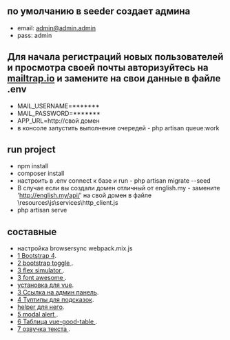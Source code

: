 ## по умолчанию в seeder создает админа
- email: admin@admin.admin
- pass: admin

## Для начала регистраций новых пользователей и просмотра своей почты авторизуйтесь на [mailtrap.io](https://mailtrap.io) и замените на свои данные в файле .env
- MAIL_USERNAME=*******
- MAIL_PASSWORD=*******
- APP_URL=http://свой домен
- в консоле запустить выполнение очередей - php artisan queue:work

## run project
- npm install
- composer install
- настроить в .env connect к базе и run - php artisan migrate --seed
- В случае если вы создали домен отличный от english.my - замените 'http://english.my/api/' на свой домен в файле \resources\js\services\http_client.js
- php artisan serve

## составные

- настройка browsersync webpack.mix.js
- [1 Bootstrap 4](https://bootstrap-4.ru/docs/4.0/components/tooltips/).
- [2 bootstrap toggle ](http://www.bootstraptoggle.com/).
- [3 flex simulator ](http://cssworld.ru/flex/).
- [3 font awesome ](https://fontawesome.com/v5/icons/trash-alt?f=classic&s=solid).
- [установка для vue](https://www.npmjs.com/package/vue-bootstrap-toggle).
- [3 Ссылка на админ панель](https://adminlte.io/themes/v3/).
- [4 Тултипы для подсказок](https://kabbouchi.github.io/vue-tippy/4.0/features/default.html).
- [helper для него](https://atomiks.github.io/tippyjs/v6/html-content/).
- [5 modal alert ](https://sweetalert2.github.io/#handling-buttons).
- [6 Таблица vue-good-table ](https://xaksis.github.io/vue-good-table/guide/).
- [7 озвучка текста ](https://xhtml.ru/2021/javascript/javascript-text-to-speech-and-its-many-quirks/).

